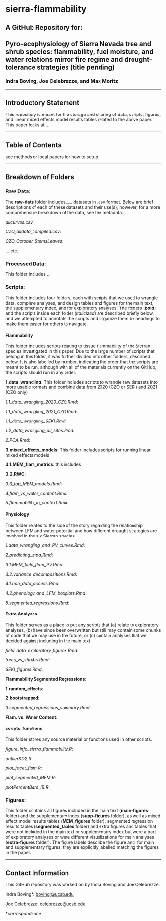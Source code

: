 # sierra-flammability

## A GitHub Repository for: 

## Pyro-ecophysiology of Sierra Nevada tree and shrub species: flammability, fuel moisture, and water relations mirror fire regime and drought-tolerance strategies (title pending)

### Indra Boving, Joe Celebrezze, and Max Moritz

--------------------------------

## Introductory Statement
This repository is meant for the storage and sharing of data, scripts, figures, and linear mixed effects model results tables related to the above paper. This paper looks at ...

--------------------------------

## Table of Contents

see methods or local papers for how to setup

--------------------------------

## Breakdown of Folders

### Raw Data:
The **raw-data** folder includes ___ datasets in .csv format. Below are brief descriptions of each of these datasets and their use(s); however, for a more comprehensive breakdown of the data, see the metadata.

  *allcurves.csv*:
  
  *CZO_alldata_compiled.csv*: 
  
  *CZO_October_StemsLeaves*: 

... etc.

### Processed Data:
This folder includes ...

### Scripts:
This folder includes four folders, each with scripts that we used to wrangle data, complete analyses, and design tables and figures for the main text, the supplementary index, and for exploratory analyses. The folders (**bold**) and the scripts inside each folder (*italicized*) are described briefly below, and we attempted to annotate the scripts and organize them by headings to make them easier for others to navigate.

#### Flammability

This folder includes scripts relating to tissue flammability of the Sierran species investigated in this paper. Due to the large number of scripts that belong in this folder, it was further divided into other folders, described below. It is also labelled by number, indicating the order that the scripts are meant to be run, although with all of the materials currently on the GitHub, the scripts should run in any order.

**1.data_wrangling**: This folder includes scripts to wrangle raw datasets into more usable formats and combine data from 2020 (CZO or SEKI) and 2021 (CZO only)
  
  *1.1_data_wrangling_2020_CZO.Rmd*:
    
  *1.1_data_wrangling_2021_CZO.Rmd*:
    
  *1.1_data_wrangling_SEKI.Rmd*:
    
  *1.2_data_wrangling_all_sites.Rmd*:
    
*2.PCA.Rmd*:
  
**3.mixed_effects_models**: This folder includes scripts for running linear mixed effects models
    
  **3.1.MEM_flam_metrics**: this includes
    
  **3.2.RWC**:
    
  *3.3_top_MEM_models.Rmd*:

*4.flam_vs_water_content.Rmd*: 

*5.flammability_in_context.Rmd*:

#### Physiology

This folder relates to the side of the story regarding the relationship between LFM and water potential and how different drought strategies are involved in the six Sierran species.

*1.data_wrangling_and_PV_curves.Rmd*:
  
*2.predicting_mpa.Rmd*:
  
*3.1.MEM_field_flam_PV.Rmd*:
  
*3.2.variance_decompositions.Rmd*:
  
*4.1.npn_data_access.Rmd*:
  
*4.2.phenology_and_LFM_boxplots.Rmd*:
  
*5.segmented_regressions.Rmd*:
  
#### Extra Analyses

This folder serves as a place to put any scripts that (a) relate to exploratory analyses, (b) have since been overwritten but still may contain some chunks of code that we may use in the future, or (c) contain analyses that we decided against including in the main text

*field_data_exploratory_figures.Rmd*:
  
*trees_vs_shrubs.Rmd*:
  
*SEKI_figures.Rmd*:
  
**Flammability Segmented Regressions**: 
  
  **1.random_effects**:
  
  **2.bootstrapped**:
  
  *3.segmented_regressions_summary.Rmd*:
  
**Flam. vs. Water Content**:
    
#### scripts_functions

This folder stores any source material or functions used in other scripts.

*figure_info_sierra_flammability.R*:
  
*outlierKD2.R*:
  
*plot_facet_flam.R*:
  
*plot_segmented_MEM.R*: 
  
*plotPercentBars_IB.R*:

### Figures: 
This folder contains all figures included in the main text (**main-figures** folder) and the supplementary index (**supp-figures** folder), as well as mixed effect model results tables (**MEM_figures** folder), segmented regression results tables (**segmented_tables** folder) and extra figures and tables that were not included in the main text or supplementary index but were a part of exploratory analyses or were different visualizations for main analyses (**extra-figures** folder). The figure labels describe the figure and, for main and supplementary figures, they are explicitly labelled matching the figures in the paper. 

--------------------------------

## Contact Information

This GitHub repository was worked on by Indra Boving and Joe Celebrezze.

Indra Boving*: bovingi@ucsb.edu

Joe Celebrezze: celebrezze@ucsb.edu

**correspondence*